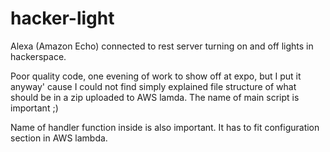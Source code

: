 # hacker-light
Alexa (Amazon Echo) connected to rest server turning on and off lights in hackerspace.

Poor quality code, one evening of work to show off at expo, but I put it anyway' cause I could not find simply explained file structure of what should be in a zip uploaded to AWS lamda. The name of main script is important ;)

Name of handler function inside is also important. It has to fit configuration section in AWS lambda.
